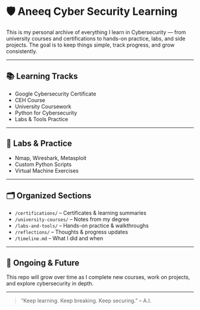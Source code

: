 # 🛡️ Aneeq Cyber Security Learning

This is my personal archive of everything I learn in Cybersecurity — from university courses and certifications to hands-on practice, labs, and side projects. The goal is to keep things simple, track progress, and grow consistently.

---

## 📚 Learning Tracks

- Google Cybersecurity Certificate
- CEH Course
- University Coursework
- Python for Cybersecurity
- Labs & Tools Practice

---

## 🧪 Labs & Practice

- Nmap, Wireshark, Metasploit
- Custom Python Scripts
- Virtual Machine Exercises

---

## 🗂️ Organized Sections

- `/certifications/` – Certificates & learning summaries  
- `/university-courses/` – Notes from my degree  
- `/labs-and-tools/` – Hands-on practice & walkthroughs  
- `/reflections/` – Thoughts & progress updates  
- `/timeline.md` – What I did and when

---

## 🔄 Ongoing & Future

This repo will grow over time as I complete new courses, work on projects, and explore cybersecurity in depth.

---

> “Keep learning. Keep breaking. Keep securing.” – A.I.
